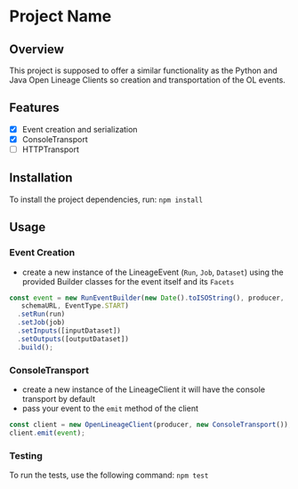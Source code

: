 # Project Name

## Overview
This project is supposed to offer a similar functionality as the Python and Java Open Lineage Clients so creation and transportation of the OL events.

## Features
- [x] Event creation and serialization
- [x] ConsoleTransport
- [ ] HTTPTransport

## Installation
To install the project dependencies, run:  `npm install`

## Usage
### Event Creation
- create a new instance of the LineageEvent (`Run`, `Job`, `Dataset`) using the provided Builder classes for the event itself and its `Facets`
```javascript
const event = new RunEventBuilder(new Date().toISOString(), producer,
   schemaURL, EventType.START)
  .setRun(run)
  .setJob(job)
  .setInputs([inputDataset])
  .setOutputs([outputDataset])
  .build();
```
### ConsoleTransport
- create a new instance of the LineageClient it will have the console transport by default
- pass your event to the `emit` method of the client
```javascript
const client = new OpenLineageClient(producer, new ConsoleTransport());
client.emit(event);
``` 

### Testing
To run the tests, use the following command: `npm test`

